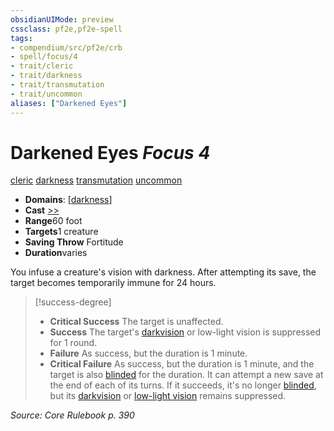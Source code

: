 ```yaml
---
obsidianUIMode: preview
cssclass: pf2e,pf2e-spell
tags:
- compendium/src/pf2e/crb
- spell/focus/4
- trait/cleric
- trait/darkness
- trait/transmutation
- trait/uncommon
aliases: ["Darkened Eyes"]
---
```

# Darkened Eyes *Focus 4*   
[cleric](../../Rules/traits/cleric.md)  [darkness](../../Rules/traits/darkness.md)  [transmutation](../../Rules/traits/transmutation.md)  [uncommon](../../Rules/traits/uncommon.md)  

- **Domains**: [[darkness](../setting/domains.md#Darkness)]
- **Cast** [>>](../../Rules/core-rulebook/chapter-9-playing-the-game.md#Actions "Two-Action") 
- **Range**60 foot
- **Targets**1 creature
- **Saving Throw** Fortitude
- **Duration**varies

You infuse a creature's vision with darkness. After attempting its save, the target becomes temporarily immune for 24 hours.

> [!success-degree] 
> - **Critical Success** The target is unaffected.
> - **Success** The target's [darkvision](../../Rules/abilities/darkvision.md) or low-light vision is suppressed for 1 round.
> - **Failure** As success, but the duration is 1 minute.
> - **Critical Failure** As success, but the duration is 1 minute, and the target is also [blinded](../../Rules/conditions.md#Blinded) for the duration. It can attempt a new save at the end of each of its turns. If it succeeds, it's no longer [blinded](../../Rules/conditions.md#Blinded), but its [darkvision](../../Rules/abilities/darkvision.md) or [low-light vision](../../Rules/abilities/low-light-vision.md) remains suppressed.

*Source: Core Rulebook p. 390*